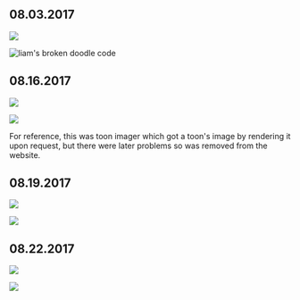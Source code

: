 ## 08.03.2017

![](https://judge2020.me/xgPqL0x.png)

![liam's broken doodle code](https://judge2020.me/SHOOMb4iO.png)

## 08.16.2017

![](https://judge2020.me/EUM0OERu.png)

![](https://judge2020.me/1q2OnvQbN1.png)

For reference, this was toon imager which got a toon's image by rendering it upon request, but there were later problems so was removed from the website.

## 08.19.2017

![](https://judge2020.me/4yYBGrb.png)

![](https://judge2020.me/D1TknDarO.png)

## 08.22.2017

![](https://judge2020.me/8kvLz5u.png)

![](https://judge2020.me/xFfQLzta7M.jpg)